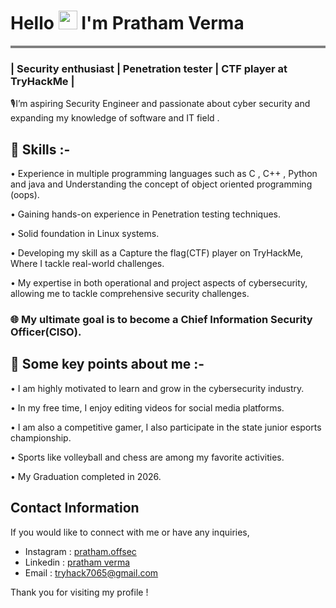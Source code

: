 
<h1 align="left">Hello <img src="https://raw.githubusercontent.com/MartinHeinz/MartinHeinz/master/wave.gif" width="30px"> I'm Pratham Verma</h1>
<hr style="height:4px;border-width:0;color:gray;background-color:gray">
<h3 align="left">| Security enthusiast | Penetration tester | CTF player at TryHackMe |</h3>


🎙️I’m aspiring Security Engineer and passionate about cyber security and expanding my knowledge of software and IT field .

## 🚀 Skills :-
• Experience in multiple programming languages such as C , C++ , Python and java and Understanding the concept of object oriented programming (oops).

• Gaining hands-on experience in Penetration testing techniques.

• Solid foundation in Linux systems.  

• Developing my skill as a Capture the flag(CTF) player on TryHackMe, Where I tackle real-world challenges.

• My expertise in both operational and project aspects of cybersecurity, allowing me to  tackle comprehensive security challenges.

### 🌐 My ultimate goal is to become a Chief Information Security Officer(CISO).

## 📶 Some key points about me :-
• I am highly motivated to learn and grow in the cybersecurity industry.

• In my free time, I enjoy editing videos for social media platforms.

• I am also a competitive gamer, I also participate in the state junior esports championship.

• Sports like volleyball and chess are among my favorite activities.

• My Graduation completed in 2026.

## Contact Information

If you would like to connect with me or have any inquiries,
- Instagram : [pratham.offsec](https://www.instagram.com/pratham.offsec/)
- Linkedin :  [pratham verma](https://www.linkedin.com/in/pratham-tech/)
- Email : tryhack7065@gmail.com

Thank you for visiting my profile !


